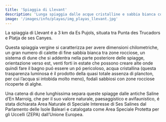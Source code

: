 ```yaml
---
title: 'Spiaggia di Llevant'
description: 'Lunga spiaggia dalle acque cristalline e sabbia bianca come Lletas peró con parti piú tranquille e zone dove praticare il nudismo.'
image: '/images/info/playas/img_playas_llevant.jpg'
---
```



La spiaggia di Llevant é a 3 km da Es Pujols, situata tra Punta des Trucadors e Platja de ses Canyes.

Questa spiaggia vergine si caratterizza per avere dimensioni chilometriche, un gran numero di calette di fine sabbia bianca tra zone rocciose, un sistema di dune che si addentra nella parte posteriore delle spiagge, orientazione verso est, venti forti in estate che possono creare alte onde quindi fare il bagno puó essere un pó pericoloso, acqua cristallina (questa trasparenza luminosa é il prodotto della quasi totale assenza di plancton, per cui l’acqua si intobida molto meno), fodali sabbiosi con zone rocciose ricoperte di alghe.

Una catena di dune lunghissima separa queste spiagge dalle antiche Saline d’En Marroig, che per il suo valore naturale, paesaggistico e avifaunistico, é stata dichiarata Area Naturale di Speciale Interesse di Ses Salines dal Parlamento delle Isole Baleari e catalogata come Area Speciale Protetta per gli Uccelli (ZEPA) dall’Unione Europea.